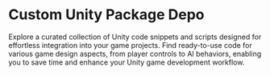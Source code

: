 # Custom Unity Package Depo
 Explore a curated collection of Unity code snippets and scripts designed for effortless integration into your game projects. Find ready-to-use code for various game design aspects, from player controls to AI behaviors, enabling you to save time and enhance your Unity game development workflow.
